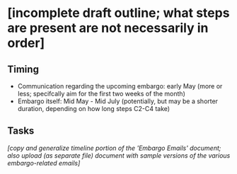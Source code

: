 # [incomplete draft outline; what steps are present are not necessarily in order]

## Timing

- Communication regarding the upcoming embargo: early May (more or less; specifcally aim for the first two weeks of the month)
- Embargo itself: Mid May - Mid July (potentially, but may be a shorter duration, depending on how long steps C2-C4 take)

## Tasks

*[copy and generalize timeline portion of the 'Embargo Emails' document; also upload (as separate file) document with sample versions of the various embargo-related emails]*
